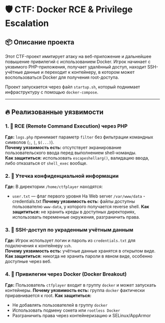 # 🛡️ CTF: Docker RCE & Privilege Escalation

## 📦 Описание проекта

Этот CTF-проект имитирует атаку на веб-приложение и дальнейшее повышение привилегий с использованием Docker. Игрок начинает с уязвимого PHP-приложения, получает удалённый доступ, находит SSH-учётные данные и переходит к контейнеру, в котором может воспользоваться Docker для получения root-доступа.

Проект запускается через файл `startup.sh`, который поднимает инфраструктуру с помощью `docker-compose`.

---

## 🔥 Реализованные уязвимости

### 1. 🐘 RCE (Remote Command Execution) через PHP
**Где:** `logs.php` принимает параметр `filter` без фильтрации командных символов (`;`, `|`, `$(...)`).  
**Почему уязвимость есть:** отсутствует экранирование пользовательского ввода перед выполнением shell-команды.  
**Как защититься:** использовать `escapeshellarg()`, валидацию ввода, либо отказаться от `shell_exec` вообще.

### 2. 📂 Утечка конфиденциальной информации
**Где:** В директории `/home/ctfplayer` находятся:
- `user.txt` — флаг первого уровня
На Web server `/var/www/data` - credentials.txt
**Почему уязвимость есть:** файлы доступны пользователю `www-data`, у которого получается reverse shell.
**Как защититься:** не хранить креды в доступных директориях, использовать переменные окружения, разграничить права.

### 3. 🔐 SSH-доступ по украденным учётным данным
**Где:** Игрок использует логин и пароль из `credentials.txt` для подключения к контейнеру `ssh`.  
**Почему уязвимость есть:** учётные данные хранятся в открытом виде.  
**Как защититься:** никогда не хранить пароли в явном виде, особенно доступные через веб.

### 4. 🐳 Привилегии через Docker (Docker Breakout)
**Где:** Пользователь `ctfplayer` входит в группу `docker` и может запускать контейнеры.
**Почему уязвимость есть:** группа `docker` фактически приравнивается к root.
**Как защититься:**
- Не добавлять пользователей в группу `docker`
- Использовать подмену сокета или `rootless Docker`
- Разграничить права через контейнеризацию и SELinux/AppArmor
